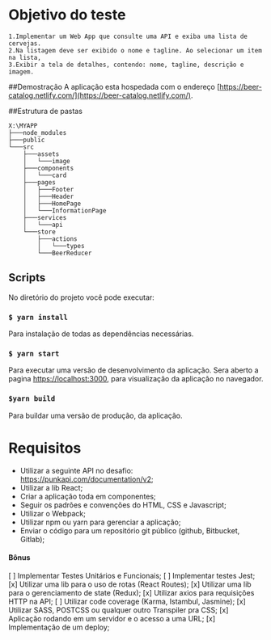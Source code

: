 # Objetivo do teste

    1.Implementar um Web App que consulte uma API e exiba uma lista de cervejas. 
    2.Na listagem deve ser exibido o nome e tagline. Ao selecionar um item na lista, 
    3.Exibir a tela de detalhes, contendo: nome, tagline, descrição e imagem.

##Demostração
A aplicação esta hospedada com o endereço [https://beer-catalog.netlify.com/](https://beer-catalog.netlify.com/).

##Estrutura de pastas

```
X:\MYAPP
├───node_modules
├───public
└───src
    ├───assets
    │   └───image
    ├───components
    │   └───card
    ├───pages
    │   ├───Footer
    │   ├───Header
    │   ├───HomePage
    │   └───InformationPage
    ├───services
    │   └───api
    └───store
        ├───actions
        │   └───types
        └───BeerReducer
```

## Scripts
No diretório do projeto você pode executar:

### ``$ yarn install``
Para instalação de todas as dependências necessárias.

### `$ yarn start`
Para executar uma versão de desenvolvimento da aplicação.
Sera aberto a pagina [https://localhost:3000](https://localhost:3000), para visualização da aplicação no navegador.

### `$yarn build`
Para buildar uma versão de produção, da aplicação. 

# Requisitos

- Utilizar a seguinte API no desafio: https://punkapi.com/documentation/v2;
- Utilizar a lib React;
- Criar a aplicação toda em componentes;
- Seguir os padrões e convenções do HTML, CSS e Javascript;
- Utilizar o Webpack;
- Utilizar npm ou yarn para gerenciar a aplicação;
- Enviar o código para um repositório git público (github, Bitbucket, Gitlab);

#### Bônus

[ ] Implementar Testes Unitários e Funcionais;
[ ] Implementar testes Jest;
[x] Utilizar uma lib para o uso de rotas (React Routes);
[x] Utilizar uma lib para o gerenciamento de state (Redux);
[x] Utilizar axios para requisições HTTP na API;
[ ] Utilizar code coverage (Karma, Istambul, Jasmine);
[x] Utilizar SASS, POSTCSS ou qualquer outro Transpiler pra CSS;
[x] Aplicação rodando em um servidor e o acesso a uma URL;
[x] Implementação de um deploy;

